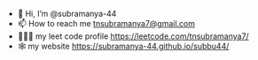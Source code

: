 - 👋 Hi, I’m @subramanya-44
- 📫 How to reach me tnsubramanya7@gmail.com
- 👨🏽‍💻 my leet code profile https://leetcode.com/tnsubramanya7/
- 🕸️ my website https://subramanya-44.github.io/subbu44/

